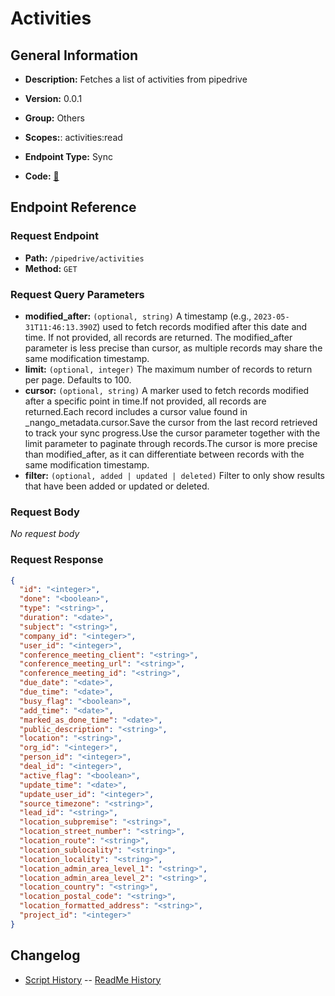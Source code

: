 # Activities

## General Information

- **Description:** Fetches a list of activities from pipedrive

- **Version:** 0.0.1
- **Group:** Others
- **Scopes:**: activities:read
- **Endpoint Type:** Sync
- **Code:** [🔗](https://github.com/NangoHQ/integration-templates/tree/main/integrations/pipedrive/syncs/activities.ts)

## Endpoint Reference

### Request Endpoint

- **Path:** `/pipedrive/activities`
- **Method:** `GET`

### Request Query Parameters

- **modified_after:** `(optional, string)` A timestamp (e.g., `2023-05-31T11:46:13.390Z`) used to fetch records modified after this date and time. If not provided, all records are returned. The modified_after parameter is less precise than cursor, as multiple records may share the same modification timestamp.
- **limit:** `(optional, integer)` The maximum number of records to return per page. Defaults to 100.
- **cursor:** `(optional, string)` A marker used to fetch records modified after a specific point in time.If not provided, all records are returned.Each record includes a cursor value found in _nango_metadata.cursor.Save the cursor from the last record retrieved to track your sync progress.Use the cursor parameter together with the limit parameter to paginate through records.The cursor is more precise than modified_after, as it can differentiate between records with the same modification timestamp.
- **filter:** `(optional, added | updated | deleted)` Filter to only show results that have been added or updated or deleted.

### Request Body

_No request body_

### Request Response

```json
{
  "id": "<integer>",
  "done": "<boolean>",
  "type": "<string>",
  "duration": "<date>",
  "subject": "<string>",
  "company_id": "<integer>",
  "user_id": "<integer>",
  "conference_meeting_client": "<string>",
  "conference_meeting_url": "<string>",
  "conference_meeting_id": "<string>",
  "due_date": "<date>",
  "due_time": "<date>",
  "busy_flag": "<boolean>",
  "add_time": "<date>",
  "marked_as_done_time": "<date>",
  "public_description": "<string>",
  "location": "<string>",
  "org_id": "<integer>",
  "person_id": "<integer>",
  "deal_id": "<integer>",
  "active_flag": "<boolean>",
  "update_time": "<date>",
  "update_user_id": "<integer>",
  "source_timezone": "<string>",
  "lead_id": "<string>",
  "location_subpremise": "<string>",
  "location_street_number": "<string>",
  "location_route": "<string>",
  "location_sublocality": "<string>",
  "location_locality": "<string>",
  "location_admin_area_level_1": "<string>",
  "location_admin_area_level_2": "<string>",
  "location_country": "<string>",
  "location_postal_code": "<string>",
  "location_formatted_address": "<string>",
  "project_id": "<integer>"
}
```

## Changelog

- [Script History](https://github.com/NangoHQ/integration-templates/commits/main/integrations/pipedrive/syncs/activities.ts)
-- [ReadMe History](https://github.com/NangoHQ/integration-templates/commits/main/integrations/pipedrive/syncs/activities.md)
